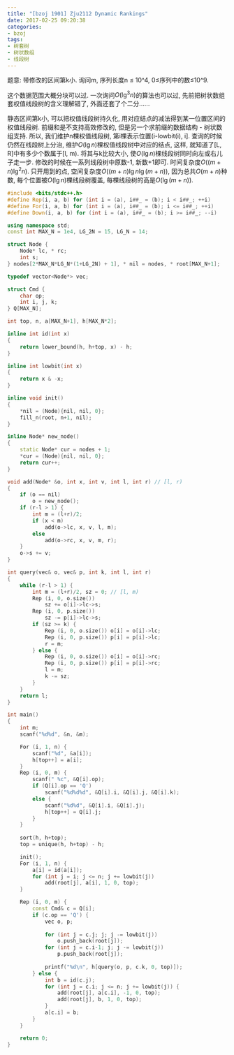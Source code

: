 ```yaml
---
title: "[bzoj 1901] Zju2112 Dynamic Rankings"
date: 2017-02-25 09:20:38
categories:
- bzoj
tags:
- 树套树
- 树状数组
- 线段树
---
```

题意: 带修改的区间第k小. 询问m, 序列长度n &le; 10^4, 0&le;序列中的数&le;10^9.
<!--more-->
这个数据范围大概分块可以过. 一次询问$O(\lg^3 n)$的算法也可以过, 先前把树状数组套权值线段树的含义理解错了, 外面还套了个二分......

静态区间第k小, 可以把权值线段树持久化, 用对应结点的减法得到某一位置区间的权值线段树. 前缀和是不支持高效修改的, 但是另一个求前缀的数据结构 - 树状数组支持. 所以, 我们维护n棵权值线段树, 第i棵表示位置(i-lowbit(i), i]. 查询的时候仍然在线段树上分治, 维护$O(\lg n)$棵权值线段树中对应的结点, 这样, 就知道了[L, R]中有多少个数属于[l, m). 将其与k比较大小, 使$O(\lg n)$棵线段树同时向左或右儿子走一步. 修改的时候在一系列线段树中原数-1, 新数+1即可. 时间复杂度$O((m+n)\lg^2 n)$. 只开用到的点, 空间复杂度$O((m+n)\lg n\lg (m+n))$, 因为总共$O(m+n)$种数, 每个位置被$O(\lg n)$棵线段树覆盖, 每棵线段树的高是$O(\lg (m+n))$.

```cpp
#include <bits/stdc++.h>
#define Rep(i, a, b) for (int i = (a), i##_ = (b); i < i##_; ++i)
#define For(i, a, b) for (int i = (a), i##_ = (b); i <= i##_; ++i)
#define Down(i, a, b) for (int i = (a), i##_ = (b); i >= i##_; --i)

using namespace std;
const int MAX_N = 1e4, LG_2N = 15, LG_N = 14;

struct Node {
	Node* lc, * rc;
	int s;
} nodes[2*MAX_N*LG_N*(1+LG_2N) + 1], * nil = nodes, * root[MAX_N+1];

typedef vector<Node*> vec;

struct Cmd {
	char op;
	int i, j, k;
} Q[MAX_N];

int top, n, a[MAX_N+1], h[MAX_N*2];

inline int id(int x)
{
	return lower_bound(h, h+top, x) - h;
}

inline int lowbit(int x)
{
	return x & -x;
}

inline void init()
{
	*nil = (Node){nil, nil, 0};
	fill_n(root, n+1, nil);
}

inline Node* new_node()
{
	static Node* cur = nodes + 1;
	*cur = (Node){nil, nil, 0};
	return cur++;
}

void add(Node* &o, int x, int v, int l, int r) // [l, r)
{
	if (o == nil)
		o = new_node();
	if (r-l > 1) {
		int m = (l+r)/2;
		if (x < m)
			add(o->lc, x, v, l, m);
		else
			add(o->rc, x, v, m, r);
	}
	o->s += v;
}

int query(vec& o, vec& p, int k, int l, int r)
{
	while (r-l > 1) {
		int m = (l+r)/2, sz = 0; // [l, m)
		Rep (i, 0, o.size())
			sz += o[i]->lc->s;
		Rep (i, 0, p.size())
			sz -= p[i]->lc->s;
		if (sz >= k) {
			Rep (i, 0, o.size()) o[i] = o[i]->lc;
			Rep (i, 0, p.size()) p[i] = p[i]->lc;
			r = m;
		} else {
			Rep (i, 0, o.size()) o[i] = o[i]->rc;
			Rep (i, 0, p.size()) p[i] = p[i]->rc;
			l = m;
			k -= sz;
		}
	}
	return l;
}

int main()
{
	int m;
	scanf("%d%d", &n, &m);

	For (i, 1, n) {
		scanf("%d", &a[i]);
		h[top++] = a[i];
	}
	Rep (i, 0, m) {
		scanf(" %c", &Q[i].op);
		if (Q[i].op == 'Q')
			scanf("%d%d%d", &Q[i].i, &Q[i].j, &Q[i].k);
		else {
			scanf("%d%d", &Q[i].i, &Q[i].j);
			h[top++] = Q[i].j;
		}
	}
	
	sort(h, h+top);
	top = unique(h, h+top) - h;

	init();
	For (i, 1, n) {
		a[i] = id(a[i]);
		for (int j = i; j <= n; j += lowbit(j))
			add(root[j], a[i], 1, 0, top);
	}

	Rep (i, 0, m) {
		const Cmd& c = Q[i];
		if (c.op == 'Q') {
			vec o, p;
			
			for (int j = c.j; j; j -= lowbit(j))
				o.push_back(root[j]);
			for (int j = c.i-1; j; j -= lowbit(j))
				p.push_back(root[j]);
			
			printf("%d\n", h[query(o, p, c.k, 0, top)]);
		} else {
			int b = id(c.j);
			for (int j = c.i; j <= n; j += lowbit(j)) {
				add(root[j], a[c.i], -1, 0, top);
				add(root[j], b, 1, 0, top);
			}
			a[c.i] = b;
		}
	}

	return 0;
}
```